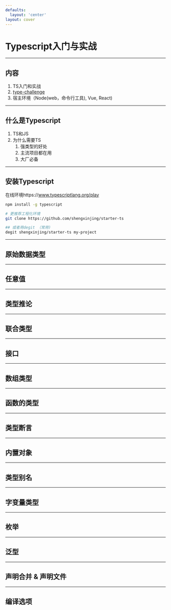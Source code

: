 ```yaml
---
defaults:
  layout: 'center'
layout: cover
---
```


# Typescript入门与实战


---

## 内容

1. TS入门和实战
2. [type-challenge](https://github.com/type-challenges/type-challenges/blob/main/questions/00003-medium-omit/README.md)
3. 宿主环境（Node(web，命令行工具), Vue, React)

---

## 什么是Typescript

1. TS和JS
2. 为什么需要TS
   1. 强类型的好处
   2. 主流项目都在用
   3. 大厂必备


---

## 安装Typescript

在线环境https://www.typescriptlang.org/play

```bash
npm install -g typescript

# 更推荐工程化环境
git clone https://github.com/shengxinjing/starter-ts

## 或者用degit （常用)
degit shengxinjing/starter-ts my-project

```


---

## 原始数据类型

---

## 任意值

---

## 类型推论

---

## 联合类型

---

## 接口

---

## 数组类型

---

## 函数的类型

---

## 类型断言

---

## 内置对象

---

## 类型别名

---

## 字变量类型

---

## 枚举

---

## 泛型

---

## 声明合并 & 声明文件

---

## 编译选项

























